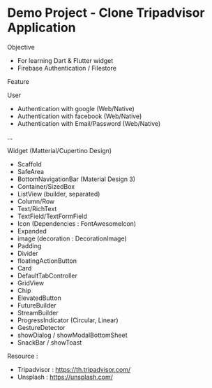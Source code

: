 # Demo Project - Clone Tripadvisor Application

Objective
- For learning Dart & Flutter widget
- Firebase Authentication / Filestore


Feature

User
- Authentication with google (Web/Native)
- Authentication with facebook (Web/Native)
- Authentication with Email/Password (Web/Native)

...

 
 Widget (Matterial/Cupertino Design)
- Scaffold 
- SafeArea
- BottomNavigationBar (Material Design 3)
- Container/SizedBox
- ListView (builder, separated)
- Column/Row
- Text/RichText
- TextField/TextFormField
- Icon (Dependencies : FontAwesomeIcon)
- Expanded
- image (decoration : DecorationImage)
- Padding
- Divider
- floatingActionButton
- Card
- DefaultTabController
- GridView
- Chip
- ElevatedButton
- FutureBuilder
- StreamBuilder
- ProgressIndicator (Circular, Linear)
- GestureDetector
- showDialog / showModalBottomSheet
- SnackBar / showToast

Resource : 
- Tripadvisor : https://th.tripadvisor.com/
- Unsplash : https://unsplash.com/

